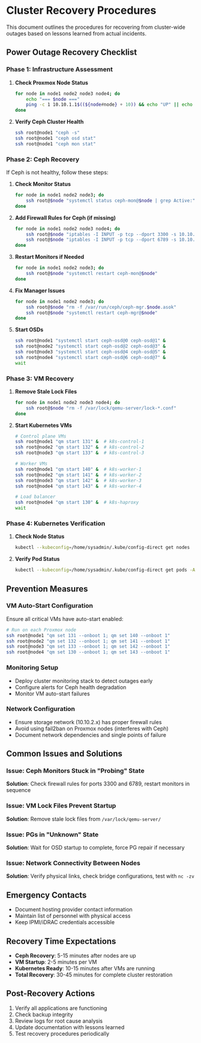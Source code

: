 # Cluster Recovery Procedures

This document outlines the procedures for recovering from cluster-wide outages based on lessons learned from actual incidents.

## Power Outage Recovery Checklist

### Phase 1: Infrastructure Assessment
1. **Check Proxmox Node Status**
   ```bash
   for node in node1 node2 node3 node4; do
       echo "=== $node ==="
       ping -c 1 10.10.1.1$((${node#node} + 10)) && echo "UP" || echo "DOWN"
   done
   ```

2. **Verify Ceph Cluster Health**
   ```bash
   ssh root@node1 "ceph -s"
   ssh root@node1 "ceph osd stat"
   ssh root@node1 "ceph mon stat"
   ```

### Phase 2: Ceph Recovery
If Ceph is not healthy, follow these steps:

1. **Check Monitor Status**
   ```bash
   for node in node1 node2 node3; do
       ssh root@$node "systemctl status ceph-mon@$node | grep Active:"
   done
   ```

2. **Add Firewall Rules for Ceph (if missing)**
   ```bash
   for node in node1 node2 node3 node4; do
       ssh root@$node "iptables -I INPUT -p tcp --dport 3300 -s 10.10.2.0/24 -j ACCEPT"
       ssh root@$node "iptables -I INPUT -p tcp --dport 6789 -s 10.10.2.0/24 -j ACCEPT"
   done
   ```

3. **Restart Monitors if Needed**
   ```bash
   for node in node1 node2 node3; do
       ssh root@$node "systemctl restart ceph-mon@$node"
   done
   ```

4. **Fix Manager Issues**
   ```bash
   for node in node1 node2 node3; do
       ssh root@$node "rm -f /var/run/ceph/ceph-mgr.$node.asok"
       ssh root@$node "systemctl restart ceph-mgr@$node"
   done
   ```

5. **Start OSDs**
   ```bash
   ssh root@node1 "systemctl start ceph-osd@0 ceph-osd@1" &
   ssh root@node2 "systemctl start ceph-osd@2 ceph-osd@3" &
   ssh root@node3 "systemctl start ceph-osd@4 ceph-osd@5" &
   ssh root@node4 "systemctl start ceph-osd@6 ceph-osd@7" &
   wait
   ```

### Phase 3: VM Recovery
1. **Remove Stale Lock Files**
   ```bash
   for node in node1 node2 node3 node4; do
       ssh root@$node "rm -f /var/lock/qemu-server/lock-*.conf"
   done
   ```

2. **Start Kubernetes VMs**
   ```bash
   # Control plane VMs
   ssh root@node1 "qm start 131" &  # k8s-control-1
   ssh root@node2 "qm start 132" &  # k8s-control-2
   ssh root@node3 "qm start 133" &  # k8s-control-3
   
   # Worker VMs
   ssh root@node1 "qm start 140" &  # k8s-worker-1
   ssh root@node2 "qm start 141" &  # k8s-worker-2
   ssh root@node3 "qm start 142" &  # k8s-worker-3
   ssh root@node4 "qm start 143" &  # k8s-worker-4
   
   # Load balancer
   ssh root@node4 "qm start 130" &  # k8s-haproxy
   wait
   ```

### Phase 4: Kubernetes Verification
1. **Check Node Status**
   ```bash
   kubectl --kubeconfig=/home/sysadmin/.kube/config-direct get nodes
   ```

2. **Verify Pod Status**
   ```bash
   kubectl --kubeconfig=/home/sysadmin/.kube/config-direct get pods -A
   ```

## Prevention Measures

### VM Auto-Start Configuration
Ensure all critical VMs have auto-start enabled:
```bash
# Run on each Proxmox node
ssh root@node1 "qm set 131 --onboot 1; qm set 140 --onboot 1"
ssh root@node2 "qm set 132 --onboot 1; qm set 141 --onboot 1"
ssh root@node3 "qm set 133 --onboot 1; qm set 142 --onboot 1"
ssh root@node4 "qm set 130 --onboot 1; qm set 143 --onboot 1"
```

### Monitoring Setup
- Deploy cluster monitoring stack to detect outages early
- Configure alerts for Ceph health degradation
- Monitor VM auto-start failures

### Network Configuration
- Ensure storage network (10.10.2.x) has proper firewall rules
- Avoid using fail2ban on Proxmox nodes (interferes with Ceph)
- Document network dependencies and single points of failure

## Common Issues and Solutions

### Issue: Ceph Monitors Stuck in "Probing" State
**Solution**: Check firewall rules for ports 3300 and 6789, restart monitors in sequence

### Issue: VM Lock Files Prevent Startup
**Solution**: Remove stale lock files from `/var/lock/qemu-server/`

### Issue: PGs in "Unknown" State
**Solution**: Wait for OSD startup to complete, force PG repair if necessary

### Issue: Network Connectivity Between Nodes
**Solution**: Verify physical links, check bridge configurations, test with `nc -zv`

## Emergency Contacts
- Document hosting provider contact information
- Maintain list of personnel with physical access
- Keep IPMI/iDRAC credentials accessible

## Recovery Time Expectations
- **Ceph Recovery**: 5-15 minutes after nodes are up
- **VM Startup**: 2-5 minutes per VM
- **Kubernetes Ready**: 10-15 minutes after VMs are running
- **Total Recovery**: 30-45 minutes for complete cluster restoration

## Post-Recovery Actions
1. Verify all applications are functioning
2. Check backup integrity
3. Review logs for root cause analysis
4. Update documentation with lessons learned
5. Test recovery procedures periodically